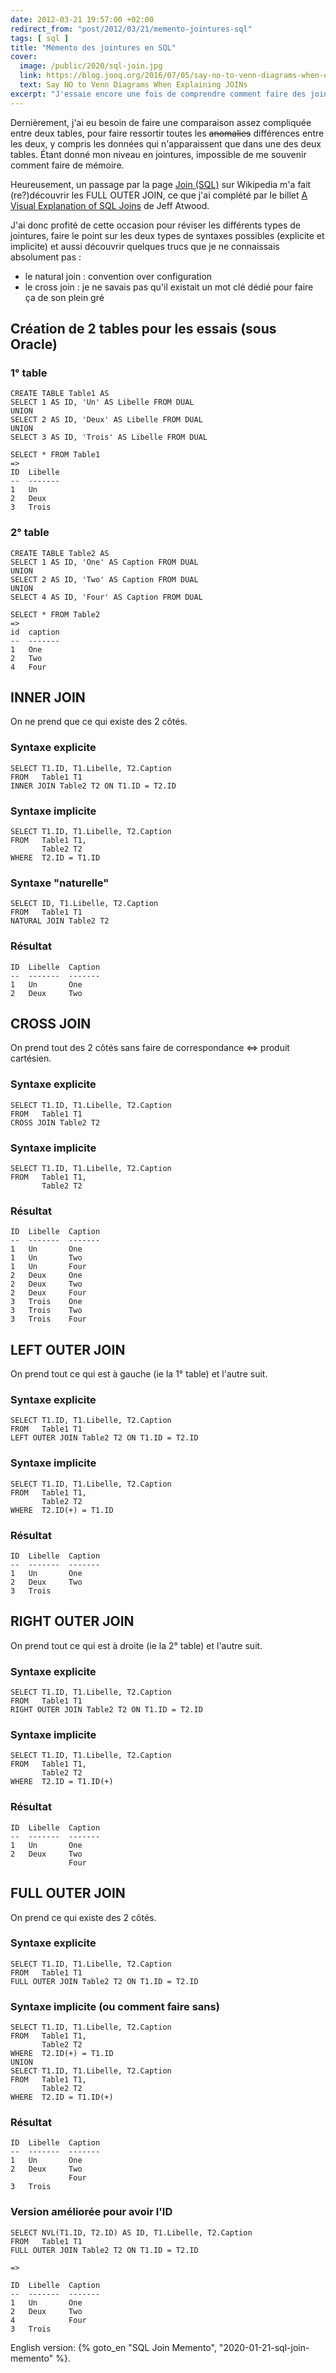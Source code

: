 ```yaml
---
date: 2012-03-21 19:57:00 +02:00
redirect_from: "post/2012/03/21/memento-jointures-sql"
tags: [ sql ]
title: "Mémento des jointures en SQL"
cover:
  image: /public/2020/sql-join.jpg
  link: https://blog.jooq.org/2016/07/05/say-no-to-venn-diagrams-when-explaining-joins/
  text: Say NO to Venn Diagrams When Explaining JOINs
excerpt: "J'essaie encore une fois de comprendre comment faire des jointures SQL sans passer par un bête «WHERE Table1.Foreign_ID = Table2.ID»..."
---
```


Dernièrement, j'ai eu besoin de faire une comparaison assez compliquée entre deux tables, pour faire ressortir toutes les <s>anomalies</s> différences entre les deux, y compris les données qui n'apparaissent que dans une des deux tables. Étant donné mon niveau en jointures, impossible de me souvenir comment faire de mémoire.

Heureusement, un passage par la page [Join (SQL)](https://en.wikipedia.org/wiki/Join_(SQL)) sur Wikipedia m'a fait (re?)découvrir les FULL OUTER JOIN, ce que j'ai complété par le billet [A Visual Explanation of SQL Joins](http://www.codinghorror.com/blog/2007/10/a-visual-explanation-of-sql-joins.html) de Jeff Atwood.

J'ai donc profité de cette occasion pour réviser les différents types de jointures, faire le point sur les deux types de syntaxes possibles (explicite et implicite) et aussi découvrir quelques trucs que je ne connaissais absolument pas :

* le natural join : convention over configuration
* le cross join : je ne savais pas qu'il existait un mot clé dédié pour faire ça de son plein gré

## Création de 2 tables pour les essais (sous Oracle)

### 1° table

```
CREATE TABLE Table1 AS
SELECT 1 AS ID, 'Un' AS Libelle FROM DUAL
UNION
SELECT 2 AS ID, 'Deux' AS Libelle FROM DUAL
UNION
SELECT 3 AS ID, 'Trois' AS Libelle FROM DUAL

SELECT * FROM Table1
=>
ID  Libelle
--  -------
1   Un
2   Deux
3   Trois
```

### 2° table

```
CREATE TABLE Table2 AS
SELECT 1 AS ID, 'One' AS Caption FROM DUAL
UNION
SELECT 2 AS ID, 'Two' AS Caption FROM DUAL
UNION
SELECT 4 AS ID, 'Four' AS Caption FROM DUAL

SELECT * FROM Table2
=>
id  caption
--  -------
1   One
2   Two
4   Four
```

## INNER JOIN

On ne prend que ce qui existe des 2 côtés.

### Syntaxe explicite

```
SELECT T1.ID, T1.Libelle, T2.Caption
FROM   Table1 T1
INNER JOIN Table2 T2 ON T1.ID = T2.ID
```

### Syntaxe implicite

```
SELECT T1.ID, T1.Libelle, T2.Caption
FROM   Table1 T1,
       Table2 T2
WHERE  T2.ID = T1.ID
```

### Syntaxe "naturelle"

```
SELECT ID, T1.Libelle, T2.Caption
FROM   Table1 T1
NATURAL JOIN Table2 T2
```

### Résultat

```
ID  Libelle  Caption
--  -------  -------
1   Un       One
2   Deux     Two
```

## CROSS JOIN

On prend tout des 2 côtés sans faire de correspondance <=> produit cartésien.

### Syntaxe explicite

```
SELECT T1.ID, T1.Libelle, T2.Caption
FROM   Table1 T1
CROSS JOIN Table2 T2
```

### Syntaxe implicite

```
SELECT T1.ID, T1.Libelle, T2.Caption
FROM   Table1 T1,
       Table2 T2
```

### Résultat

```
ID  Libelle  Caption
--  -------  -------
1   Un       One
1   Un       Two
1   Un       Four
2   Deux     One
2   Deux     Two
2   Deux     Four
3   Trois    One
3   Trois    Two
3   Trois    Four
```

## LEFT OUTER JOIN

On prend tout ce qui est à gauche (ie la 1° table) et l'autre suit.

### Syntaxe explicite

```
SELECT T1.ID, T1.Libelle, T2.Caption
FROM   Table1 T1
LEFT OUTER JOIN Table2 T2 ON T1.ID = T2.ID
```

### Syntaxe implicite

```
SELECT T1.ID, T1.Libelle, T2.Caption
FROM   Table1 T1,
       Table2 T2
WHERE  T2.ID(+) = T1.ID
```

### Résultat

```
ID  Libelle  Caption
--  -------  -------
1   Un       One
2   Deux     Two
3   Trois
```

## RIGHT OUTER JOIN

On prend tout ce qui est à droite (ie la 2° table) et l'autre suit.

### Syntaxe explicite

```
SELECT T1.ID, T1.Libelle, T2.Caption
FROM   Table1 T1
RIGHT OUTER JOIN Table2 T2 ON T1.ID = T2.ID
```

### Syntaxe implicite

```
SELECT T1.ID, T1.Libelle, T2.Caption
FROM   Table1 T1,
       Table2 T2
WHERE  T2.ID = T1.ID(+)
```

### Résultat

```
ID  Libelle  Caption
--  -------  -------
1   Un       One
2   Deux     Two
             Four
```

## FULL OUTER JOIN

On prend ce qui existe des 2 côtés.

### Syntaxe explicite

```
SELECT T1.ID, T1.Libelle, T2.Caption
FROM   Table1 T1
FULL OUTER JOIN Table2 T2 ON T1.ID = T2.ID
```

### Syntaxe implicite (ou comment faire sans)

```
SELECT T1.ID, T1.Libelle, T2.Caption
FROM   Table1 T1,
       Table2 T2
WHERE  T2.ID(+) = T1.ID
UNION
SELECT T1.ID, T1.Libelle, T2.Caption
FROM   Table1 T1,
       Table2 T2
WHERE  T2.ID = T1.ID(+)
```

### Résultat

```
ID  Libelle  Caption
--  -------  -------
1   Un       One
2   Deux     Two
             Four
3   Trois
```

### Version améliorée pour avoir l'ID

```
SELECT NVL(T1.ID, T2.ID) AS ID, T1.Libelle, T2.Caption
FROM   Table1 T1
FULL OUTER JOIN Table2 T2 ON T1.ID = T2.ID

=>

ID  Libelle  Caption
--  -------  -------
1   Un       One
2   Deux     Two
4            Four
3   Trois
```

<div class="encart">

English version: {% goto_en "SQL Join Memento", "2020-01-21-sql-join-memento" %}.

</div>
